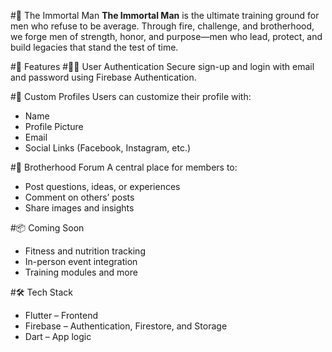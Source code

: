 #💪 The Immortal Man
**The Immortal Man** is the ultimate training ground for men who refuse to be average. Through fire, challenge, and brotherhood, we forge men of strength, honor, and purpose—men who lead, protect, and build legacies that stand the test of time.

#🚀 Features
#🧑‍💼 User Authentication
Secure sign-up and login with email and password using Firebase Authentication.

#👤 Custom Profiles
Users can customize their profile with:
- Name
- Profile Picture
- Email
- Social Links (Facebook, Instagram, etc.)

#💬 Brotherhood Forum
A central place for members to:
- Post questions, ideas, or experiences
- Comment on others’ posts
- Share images and insights

#📦 Coming Soon
- Fitness and nutrition tracking
- In-person event integration
- Training modules and more

#🛠️ Tech Stack
- Flutter – Frontend
- Firebase – Authentication, Firestore, and Storage
- Dart – App logic
